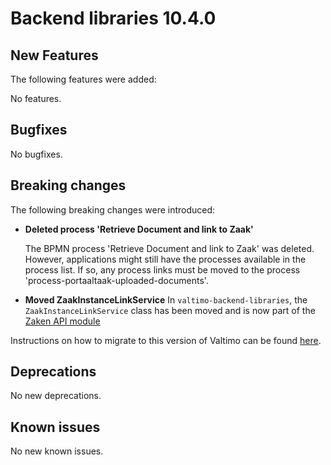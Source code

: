 # Backend libraries 10.4.0

## New Features

The following features were added:

No features.

## Bugfixes

No bugfixes.

## Breaking changes

The following breaking changes were introduced:

* **Deleted process 'Retrieve Document and link to Zaak'**

  The BPMN process 'Retrieve Document and link to Zaak' was deleted. However, applications might still have the
  processes available in the process list. If so, any process links must be moved to the process
  'process-portaaltaak-uploaded-documents'.

* **Moved ZaakInstanceLinkService**
  In `valtimo-backend-libraries`, the `ZaakInstanceLinkService` class has been moved and is now part of
  the [Zaken API module](/introduction/modules/modules.md#zaken-api)

Instructions on how to migrate to this version of Valtimo can be found [here](migration.md).

## Deprecations

No new deprecations.

## Known issues

No new known issues.
